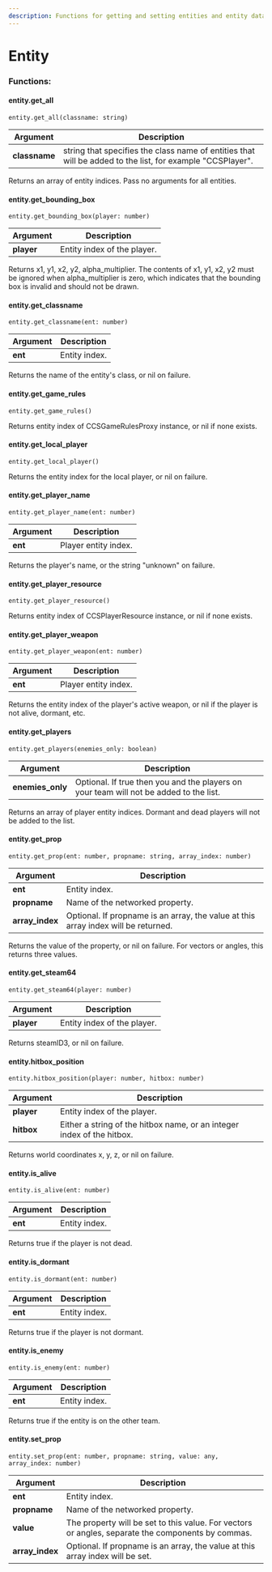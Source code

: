```yaml
---
description: Functions for getting and setting entities and entity data.
---
```


# Entity

### Functions:
#### entity.get_all

`entity.get_all(classname: string)`

Argument | Description
-------- | -----------
  **classname** | string that specifies the class name of entities that will be added to the list, for example "CCSPlayer".

Returns an array of entity indices. Pass no arguments for all entities.


#### entity.get_bounding_box

`entity.get_bounding_box(player: number)`

Argument | Description
-------- | -----------
  **player** | Entity index of the player.

Returns x1, y1, x2, y2, alpha_multiplier. The contents of x1, y1, x2, y2 must be ignored when alpha_multiplier is zero, which indicates that the bounding box is invalid and should not be drawn.


#### entity.get_classname

`entity.get_classname(ent: number)`

Argument | Description
-------- | -----------
  **ent** | Entity index.

Returns the name of the entity's class, or nil on failure.


#### entity.get_game_rules

`entity.get_game_rules()`

Returns entity index of CCSGameRulesProxy instance, or nil if none exists.


#### entity.get_local_player

`entity.get_local_player()`

Returns the entity index for the local player, or nil on failure.


#### entity.get_player_name

`entity.get_player_name(ent: number)`

Argument | Description
-------- | -----------
  **ent** | Player entity index.

Returns the player's name, or the string "unknown" on failure.


#### entity.get_player_resource

`entity.get_player_resource()`

Returns entity index of CCSPlayerResource instance, or nil if none exists.


#### entity.get_player_weapon

`entity.get_player_weapon(ent: number)`

Argument | Description
-------- | -----------
  **ent** | Player entity index.

Returns the entity index of the player's active weapon, or nil if the player is not alive, dormant, etc.


#### entity.get_players

`entity.get_players(enemies_only: boolean)`

Argument | Description
-------- | -----------
  **enemies_only** | Optional. If true then you and the players on your team will not be added to the list.

Returns an array of player entity indices. Dormant and dead players will not be added to the list.


#### entity.get_prop

`entity.get_prop(ent: number, propname: string, array_index: number)`

Argument | Description
-------- | -----------
  **ent** | Entity index.
  **propname** | Name of the networked property.
  **array_index** | Optional. If propname is an array, the value at this array index will be returned.

Returns the value of the property, or nil on failure. For vectors or angles, this returns three values.


#### entity.get_steam64

`entity.get_steam64(player: number)`

Argument | Description
-------- | -----------
  **player** | Entity index of the player.

Returns steamID3, or nil on failure.


#### entity.hitbox_position

`entity.hitbox_position(player: number, hitbox: number)`

Argument | Description
-------- | -----------
  **player** | Entity index of the player.
  **hitbox** | Either a string of the hitbox name, or an integer index of the hitbox.

Returns world coordinates x, y, z, or nil on failure.


#### entity.is_alive

`entity.is_alive(ent: number)`

Argument | Description
-------- | -----------
  **ent** | Entity index.

Returns true if the player is not dead.


#### entity.is_dormant

`entity.is_dormant(ent: number)`

Argument | Description
-------- | -----------
  **ent** | Entity index.

Returns true if the player is not dormant.


#### entity.is_enemy

`entity.is_enemy(ent: number)`

Argument | Description
-------- | -----------
  **ent** | Entity index.

Returns true if the entity is on the other team.


#### entity.set_prop

`entity.set_prop(ent: number, propname: string, value: any, array_index: number)`

Argument | Description
-------- | -----------
  **ent** | Entity index.
  **propname** | Name of the networked property.
  **value** | The property will be set to this value. For vectors or angles, separate the components by commas.
  **array_index** | Optional. If propname is an array, the value at this array index will be set.

